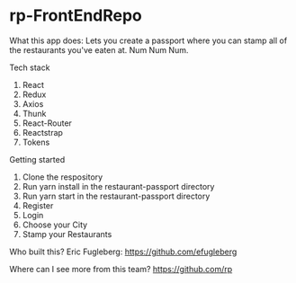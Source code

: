 # rp-FrontEndRepo

What this app does:
Lets you create a passport where you can stamp all of the restaurants you've eaten at. Num Num Num.

Tech stack
1. React
2. Redux
3. Axios
4. Thunk
5. React-Router
6. Reactstrap
7. Tokens

Getting started
1. Clone the respository
2. Run yarn install in the restaurant-passport directory
3. Run yarn start in the restaurant-passport directory
4. Register
5. Login
6. Choose your City
7. Stamp your Restaurants

Who built this?
Eric Fugleberg: https://github.com/efugleberg

Where can I see more from this team?
https://github.com/rp